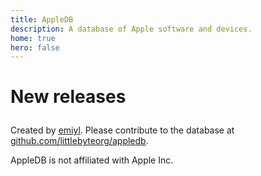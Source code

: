 ```yaml
---
title: AppleDB
description: A database of Apple software and devices.
home: true
hero: false
---
```


<homeTitle/>

<homeDeviceTypeItemWrapper/>
<!--<homeRecentDeviceCardWrapper/>
<homeOsTypeCardWrapper/>-->

<div style="margin-bottom: 1em;"/>

<h1 style="margin-bottom: 1em;">New releases</h1>

<latestVersion/>

Created by [emiyl](https://twitter.com/emiyl0). Please contribute to the database at [github.com/littlebyteorg/appledb](https://github.com/littlebyteorg/appledb).

AppleDB is not affiliated with Apple Inc.
